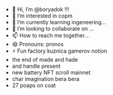 - 👋 Hi, I’m @boryadok !!!
- 👀 I’m interested in copm
- 🌱 I’m currently learning ingeneering...
- 💞️ I’m looking to collaborate on ...
- 📫 How to reach me together...
- 😄 Pronouns: pronos
- ⚡ Fun factory kuznica gamerov notion
- the end of made and hade
- and handle present
- new battery NFT scroll mainnet
- char imagination bera bera
- 27 poaps on coat
